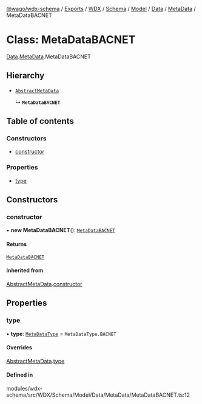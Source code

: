 [@wago/wdx-schema](../README.md) / [Exports](../modules.md) / [WDX](../modules/WDX.md) / [Schema](../modules/WDX.Schema.md) / [Model](../modules/WDX.Schema.Model.md) / [Data](../modules/WDX.Schema.Model.Data.md) / [MetaData](../modules/WDX.Schema.Model.Data.MetaData.md) / MetaDataBACNET

# Class: MetaDataBACNET

[Data](../modules/WDX.Schema.Model.Data.md).[MetaData](../modules/WDX.Schema.Model.Data.MetaData.md).MetaDataBACNET

## Hierarchy

- [`AbstractMetaData`](WDX.Schema.Model.Data.MetaData.AbstractMetaData.md)

  ↳ **`MetaDataBACNET`**

## Table of contents

### Constructors

- [constructor](WDX.Schema.Model.Data.MetaData.MetaDataBACNET.md#constructor)

### Properties

- [type](WDX.Schema.Model.Data.MetaData.MetaDataBACNET.md#type)

## Constructors

### constructor

• **new MetaDataBACNET**(): [`MetaDataBACNET`](WDX.Schema.Model.Data.MetaData.MetaDataBACNET.md)

#### Returns

[`MetaDataBACNET`](WDX.Schema.Model.Data.MetaData.MetaDataBACNET.md)

#### Inherited from

[AbstractMetaData](WDX.Schema.Model.Data.MetaData.AbstractMetaData.md).[constructor](WDX.Schema.Model.Data.MetaData.AbstractMetaData.md#constructor)

## Properties

### type

• **type**: [`MetaDataType`](../enums/WDX.Schema.Model.Data.MetaData.MetaDataType.md) = `MetaDataType.BACNET`

#### Overrides

[AbstractMetaData](WDX.Schema.Model.Data.MetaData.AbstractMetaData.md).[type](WDX.Schema.Model.Data.MetaData.AbstractMetaData.md#type)

#### Defined in

modules/wdx-schema/src/WDX/Schema/Model/Data/MetaData/MetaDataBACNET.ts:12
